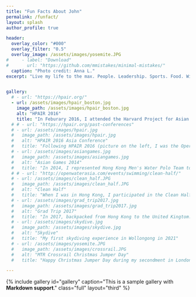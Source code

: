 ```yaml
---
title: "Fun Facts About John"
permalink: /funfact/
layout: splash
author_profile: true

header:
  overlay_color: "#000"
  overlay_filter: "0.5"
  overlay_image: /assets/images/yosemite.JPG
#     - label: "Download"
#       url: "https://github.com/mmistakes/minimal-mistakes/"
  caption: "Photo credit: Anna L."
excerpt: "Live my life to the max. People. Leadership. Sports. Food. Wine. A picture paints a thousand words. Hover the photos for more info"


gallery:
  # - url: "https://hpair.org/"
  - url: /assets/images/hpair_boston.jpg
    image_path: /assets/images/hpair_boston.jpg
    alt: "HPAIR 2016"
    title: "In Feburary 2016, I attended the Harvard Project for Asian and Internation Relation (HPAIR) Conference at Havard University. As a delegate in the Corporate Leadership stream, I had the great opportunity to learn from industry leaders about management and exchange ideas with other delegates around the world."
  # # - url: "https://hpair.org/past-conferences"
  # - url: /assets/images/hpair.jpg
  #   image_path: /assets/images/hpair.jpg
  #   alt: "HPAIR 2016 Asia Conference"
  #   title: "Following HPAIR 2016 (picture on the left, I was the Operations Director of the HPAIR 2016 Asia Conference. Representing The Chinese University of Hong Kong (CUHK), my teammates and I held the biggest student conference in CUHK campus."
  # - url: /assets/images/asiangames.jpg
  #   image_path: /assets/images/asiangames.jpg
  #   alt: "Asian Games 2014"
  #   title: "In 2014, I represented Hong Kong Men's Water Polo Team to participate the Incheon Asian Games 2014. The picture was taken before the opening ceremony. Walking on the stage and seeing 30,000 audience cheering for you is indescribably thrilling"
  # # - url: "http://openwaterasia.com/events/swimming/clean-half/"
  # - url: /assets/images/clean_half.JPG
  #   image_path: /assets/images/clean_half.JPG
  #   alt: "Clean Half"
  #   title: "When I was in Hong Kong, I participated in the Clean Half, which is a 15km swimming relay from Stanley Beach to Repulase Bay. We aimed to raise the awareness of the public about ocean protection."
  # - url: /assets/images/grad_trip2017.jpg
  #   image_path: /assets/images/grad_trip2017.jpg
  #   alt: "Grad Trip 2017"
  #   title: "In 2017, backpacked from Hong Kong to the United Kingtom. Taking various transportation, my friend and I completed the "Mainland China | Tran-Siberian Railway | Europe" journey in 45 days."
  # - url: /assets/images/skydive.jpg
  #   image_path: /assets/images/skydive.jpg
  #   alt: "Skydive"
  #   title: "My first skydiving experience in Wollongong in 2021"
  # - url: /assets/images/yosemite.JPG
  #   image_path: /assets/images/crossrail.JPG
  #   alt: "MTR Crossrail Christmas Jumper Day"
  #   title: "Happy Christmas Jumper Day during my secondment in London"

---
```


{% include gallery id="gallery" caption="This is a sample gallery with **Markdown support**." class="full" layout="third" %}